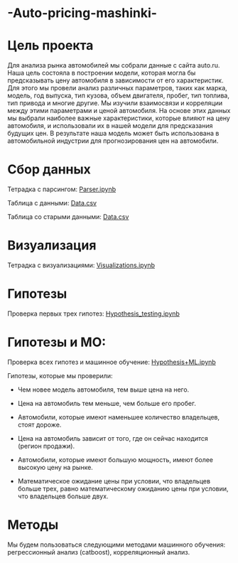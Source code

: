 # -Auto-pricing-mashinki-
# Цель проекта 
Для анализа рынка автомобилей мы собрали данные с сайта auto.ru. Наша цель состояла в построении модели, которая могла бы предсказывать цену автомобиля в зависимости от его характеристик. Для этого мы провели анализ различных параметров, таких как марка, модель, год выпуска, тип кузова, объем двигателя, пробег, тип топлива, тип привода и многие другие. Мы изучили взаимосвязи и корреляции между этими параметрами и ценой автомобиля. На основе этих данных мы выбрали наиболее важные характеристики, которые влияют на цену автомобиля, и использовали их в нашей модели для предсказания будущих цен. В результате наша модель может быть использована в автомобильной индустрии для прогнозирования цен на автомобили.
# Сбор данных 
Тетрадка с парсингом: [Parser.ipynb](https://github.com/2deezer2/-Auto-pricing-mashinki-/blob/main/Parser.ipynb)

Таблица с данными: [Data.csv](https://github.com/2deezer2/-Auto-pricing-mashinki-/blob/main/Data.csv)

Таблица со старыми данными: [Data.csv](https://github.com/2deezer2/-Auto-pricing-mashinki-/blob/main/folder1/Data.csv)
# Визуализация 
Тетрадка с визуализациями: [Visualizations.ipynb](https://github.com/2deezer2/-Auto-pricing-mashinki-/blob/main/Visualizations.ipynb)
# Гипотезы 
Проверка первых трех гипотез: [Hypothesis_testing.ipynb](https://github.com/2deezer2/-Auto-pricing-mashinki-/blob/main/Hypothesis_testing.ipynb)
# Гипотезы и МО: 
Проверка всех гипотез и машинное обучение:
[Hypothesis+ML.ipynb](https://github.com/2deezer2/-Auto-pricing-mashinki-/blob/main/Hypothesis+ML.ipynb)

Гипотезы, которые мы проверили:

- Чем новее модель автомобиля, тем выше цена на него.

- Цена на автомобиль тем меньше, чем больше его пробег.

- Автомобили, которые имеют наменьшее количество владельцев, стоят дороже.

- Цена на автомобиль зависит от того, где он сейчас находится (регион продажи).

- Автомобили, которые имеют большую мощность, имеют более высокую цену на рынке.

- Математическое ожидание цены при условии, что владельцев больше трех, равно математическому ожиданию цены при условии, что владельцев больше двух.
# Методы
Мы будем пользоваться следующими методами машинного обучения: регрессионный анализ (сatboost), корреляционный анализ.
